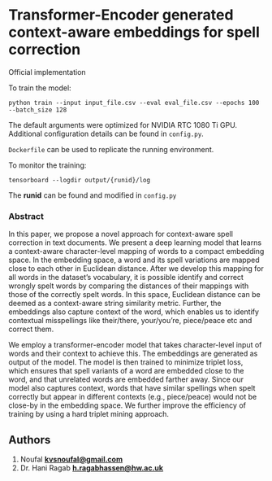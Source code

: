 # Transformer-Encoder generated context-aware embeddings for  spell correction

Official implementation

To train the model:
```
python train --input input_file.csv --eval eval_file.csv --epochs 100 --batch_size 128
```
The default arguments were optimized for NVIDIA RTC 1080 Ti GPU. Additional configuration details can be found in `config.py`.

`Dockerfile` can be used to replicate the running environment.

To monitor the training:
```
tensorboard --logdir output/{runid}/log
```
The **runid** can be found and modified in `config.py`



### Abstract
In this paper, we propose a novel approach for context-aware spell correction in text documents. We present a deep learning model that learns a context-aware character-level mapping of words to a compact embedding space. In the embedding space, a word and its spell variations are mapped close to each other in Euclidean distance. After we develop this mapping for all words in the dataset’s vocabulary, it is possible identify and correct wrongly spelt words by comparing the distances of their mappings with those of the correctly spelt words. In this space, Euclidean distance can be deemed as a context-aware string similarity metric. Further, the embeddings also capture context of the word, which enables us to identify contextual misspellings like their/there, your/you’re, piece/peace etc and correct them.


We employ a transformer-encoder model that takes character-level input of words and their context to achieve this. The embeddings are generated as output of the model. The model is then trained to minimize triplet loss, which ensures that spell variants of a word are embedded close to the word, and that unrelated words are embedded farther away. Since our model also captures context, words that have similar spellings when spelt correctly but appear in different contexts (e.g., piece/peace) would not be close-by in the embedding space. We further improve the efficiency of training by using a hard triplet mining approach. 


## Authors
1. Noufal **kvsnoufal@gmail.com**
2. Dr. Hani Ragab **h.ragabhassen@hw.ac.uk**

